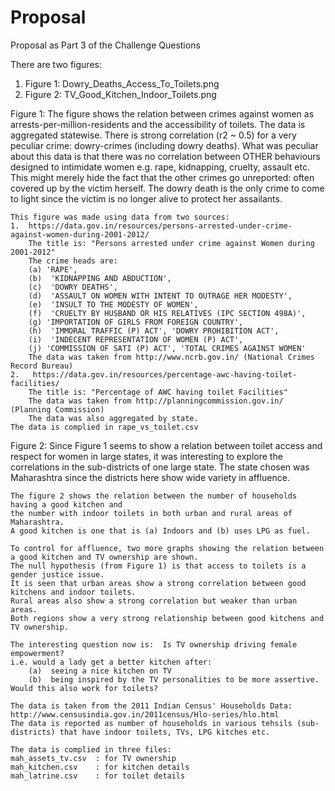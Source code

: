 # Proposal
Proposal as Part 3 of the Challenge Questions

There are two figures:
1.  Figure 1:  Dowry_Deaths_Access_To_Toilets.png
2.  Figure 2:  TV_Good_Kitchen_Indoor_Toilets.png

Figure 1:
    The figure shows the relation between crimes against women as arrests-per-million-residents and the
    accessibility of toilets.  The data is aggregated statewise.
    There is strong correlation (r2 ~ 0.5) for a very peculiar crime: dowry-crimes (including dowry deaths).
    What was peculiar about this data is that there was no correlation between OTHER behaviours 
    designed to intimidate women e.g. rape, kidnapping, cruelty, assault etc.
    This might merely hide the fact that the other crimes go unreported: often covered up by the
    victim herself. The dowry death is the only crime to come to light since the victim is 
    no longer alive to protect her assailants.    
    
    This figure was made using data from two sources:
    1.  https://data.gov.in/resources/persons-arrested-under-crime-against-women-during-2001-2012/
        The title is: "Persons arrested under crime against Women during 2001-2012"
        The crime heads are:  
        (a) 'RAPE', 
        (b)  'KIDNAPPING AND ABDUCTION', 
        (c)  'DOWRY DEATHS',
        (d)  'ASSAULT ON WOMEN WITH INTENT TO OUTRAGE HER MODESTY',
        (e)  'INSULT TO THE MODESTY OF WOMEN',
        (f)  'CRUELTY BY HUSBAND OR HIS RELATIVES (IPC SECTION 498A)',
        (g) 'IMPORTATION OF GIRLS FROM FOREIGN COUNTRY',
        (h)  'IMMORAL TRAFFIC (P) ACT', 'DOWRY PROHIBITION ACT',
        (i)  'INDECENT REPRESENTATION OF WOMEN (P) ACT',
        (j) 'COMMISSION OF SATI (P) ACT', 'TOTAL CRIMES AGAINST WOMEN'
        The data was taken from http://www.ncrb.gov.in/ (National Crimes Record Bureau)
    2.   https://data.gov.in/resources/percentage-awc-having-toilet-facilities/
        The title is: "Percentage of AWC having toilet Facilities"
        The data was taken from http://planningcommission.gov.in/ (Planning Commission)
        The data was also aggregated by state.  
    The data is complied in rape_vs_toilet.csv

Figure 2:
    Since Figure 1 seems to show a relation between toilet access and respect for women in large states, 
    it was interesting to explore the correlations in the sub-districts of one large state.
    The state chosen was Maharashtra since the districts here show wide variety in affluence.
      
    The figure 2 shows the relation between the number of households having a good kitchen and 
    the number with indoor toilets in both urban and rural areas of Maharashtra.
    A good kitchen is one that is (a) Indoors and (b) uses LPG as fuel.
    
    To control for affluence, two more graphs showing the relation between a good kitchen and TV ownership are shown.
    The null hypothesis (from Figure 1) is that access to toilets is a gender justice issue.  
    It is seen that urban areas show a strong correlation between good kitchens and indoor toilets.
    Rural areas also show a strong correlation but weaker than urban areas.  
    Both regions show a very strong relationship between good kitchens and TV ownership.
    
    The interesting question now is:  Is TV ownership driving female empowerment?  
    i.e. would a lady get a better kitchen after:
        (a)  seeing a nice kitchen on TV
        (b)  being inspired by the TV personalities to be more assertive.
    Would this also work for toilets?    
    
    The data is taken from the 2011 Indian Census' Households Data: http://www.censusindia.gov.in/2011census/Hlo-series/hlo.html  
    The data is reported as number of households in various tehsils (sub-districts) that have indoor toilets, TVs, LPG kitches etc.
    
    The data is complied in three files:
    mah_assets_tv.csv  : for TV ownership
    mah_kitchen.csv    : for kitchen details
    mah_latrine.csv    : for toilet details
      




